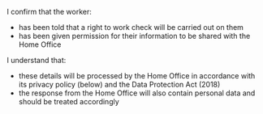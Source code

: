 I confirm that the worker:

- has been told that a right to work check will be carried out on them
- has been given permission for their information to be shared with the Home Office

I understand that:

- these details will be processed by the Home Office in accordance with its privacy policy (below) and the Data Protection Act (2018)
- the response from the Home Office will also contain personal data and should be treated accordingly